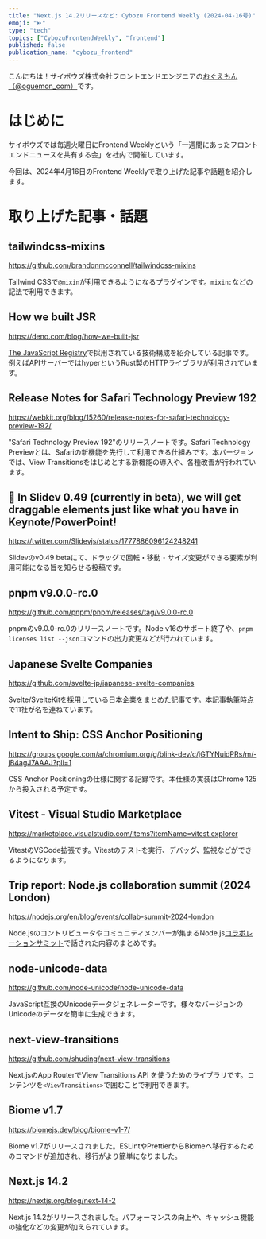 ```yaml
---
title: "Next.js 14.2リリースなど: Cybozu Frontend Weekly (2024-04-16号)"
emoji: "⏩"
type: "tech"
topics: ["CybozuFrontendWeekly", "frontend"]
published: false
publication_name: "cybozu_frontend"
---
```


こんにちは！サイボウズ株式会社フロントエンドエンジニアの[おぐえもん（@oguemon_com）](https://twitter.com/oguemon_com)です。

# はじめに

サイボウズでは毎週火曜日にFrontend Weeklyという「一週間にあったフロントエンドニュースを共有する会」を社内で開催しています。

今回は、2024年4月16日のFrontend Weeklyで取り上げた記事や話題を紹介します。

# 取り上げた記事・話題

## tailwindcss-mixins

https://github.com/brandonmcconnell/tailwindcss-mixins

Tailwind CSSで`@mixin`が利用できるようになるプラグインです。`mixin:`などの記法で利用できます。

## How we built JSR

https://deno.com/blog/how-we-built-jsr

[The JavaScript Registry](https://jsr.io/)で採用されている技術構成を紹介している記事です。例えばAPIサーバーではhyperというRust製のHTTPライブラリが利用されています。

## Release Notes for Safari Technology Preview 192

https://webkit.org/blog/15260/release-notes-for-safari-technology-preview-192/

"Safari Technology Preview 192"のリリースノートです。Safari Technology Previewとは、Safariの新機能を先行して利用できる仕組みです。本バージョンでは、View Transitionsをはじめとする新機能の導入や、各種改善が行われています。

## 🤏 In Slidev 0.49 (currently in beta), we will get draggable elements just like what you have in Keynote/PowerPoint!

https://twitter.com/Slidevjs/status/1777886096124248241

Slidevのv0.49 betaにて、ドラッグで回転・移動・サイズ変更ができる要素が利用可能になる旨を知らせる投稿です。

## pnpm v9.0.0-rc.0

https://github.com/pnpm/pnpm/releases/tag/v9.0.0-rc.0

pnpmのv9.0.0-rc.0のリリースノートです。Node v16のサポート終了や、`pnpm licenses list --json`コマンドの出力変更などが行われています。

## Japanese Svelte Companies

https://github.com/svelte-jp/japanese-svelte-companies

Svelte/SvelteKitを採用している日本企業をまとめた記事です。本記事執筆時点で11社が名を連ねています。

## Intent to Ship: CSS Anchor Positioning

https://groups.google.com/a/chromium.org/g/blink-dev/c/jGTYNuidPRs/m/-jB4agJ7AAAJ?pli=1

CSS Anchor Positioningの仕様に関する記録です。本仕様の実装はChrome 125から投入される予定です。

## Vitest - Visual Studio Marketplace

https://marketplace.visualstudio.com/items?itemName=vitest.explorer

VitestのVSCode拡張です。Vitestのテストを実行、デバッグ、監視などができるようになります。

## Trip report: Node.js collaboration summit (2024 London)

https://nodejs.org/en/blog/events/collab-summit-2024-london

Node.jsのコントリビュータやコミュニティメンバーが集まるNode.js[コラボレーションサミット](https://nodejs.org/en/about/get-involved/collab-summit)で話された内容のまとめです。

## node-unicode-data

https://github.com/node-unicode/node-unicode-data

JavaScript互換のUnicodeデータジェネレーターです。様々なバージョンのUnicodeのデータを簡単に生成できます。

## next-view-transitions

https://github.com/shuding/next-view-transitions

Next.jsのApp RouterでView Transitions API を使うためのライブラリです。コンテンツを`<ViewTransitions>`で囲むことで利用できます。

## Biome v1.7

https://biomejs.dev/blog/biome-v1-7/

Biome v1.7がリリースされました。ESLintやPrettierからBiomeへ移行するためのコマンドが追加され、移行がより簡単になりました。

## Next.js 14.2

https://nextjs.org/blog/next-14-2

Next.js 14.2がリリースされました。パフォーマンスの向上や、キャッシュ機能の強化などの変更が加えられています。
